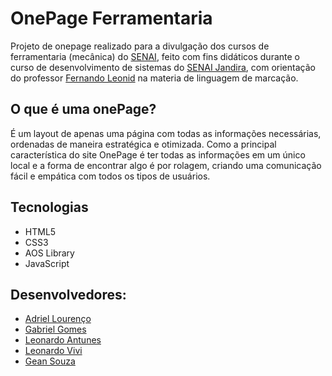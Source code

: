 # OnePage Ferramentaria

Projeto de onepage realizado para a divulgação dos cursos de ferramentaria (mecânica) do <a href="https://www.sp.senai.br/">SENAI</a>, feito com fins didáticos durante o curso de desenvolvimento de sistemas do <a href="https://jandira.sp.senai.br/">SENAI Jandira</a>, com orientação do professor <a href="https://github.com/fernandoleonid">Fernando Leonid</a> na materia de linguagem de marcação.

## O que é uma onePage?

É um layout de apenas uma página com todas as informações necessárias, ordenadas de maneira estratégica e otimizada. Como a principal característica do site OnePage é ter todas as informações em um único local e a forma de encontrar algo é por rolagem, criando uma comunicação fácil e empática com todos os tipos de usuários.

## Tecnologias

-   HTML5
-   CSS3
-   AOS Library
-   JavaScript

## Desenvolvedores:

-   <a href="https://github.com/adriellourenco">Adriel Lourenço</a>
-   <a href="https://github.com/Gabshh">Gabriel Gomes</a>
-   <a href="https://github.com/Leop4rdo">Leonardo Antunes</a>
-   <a href="https://github.com/LeoGdc">Leonardo Vivi</a>
-   <a href="https://github.com/Geeansouza">Gean Souza</a>
